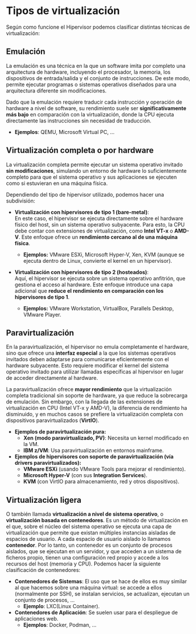 #  Tipos de virtualización

Según como funcione el Hipervisor podemos clasificar distintas técnicas de virtualización:

## Emulación

La emulación es una técnica en la que un software imita por completo una arquitectura de hardware, incluyendo el procesador, la memoria, los dispositivos de entrada/salida y el conjunto de instrucciones. De este modo, permite ejecutar programas o sistemas operativos diseñados para una arquitectura diferente sin modificaciones.  

Dado que la emulación requiere traducir cada instrucción y operación de hardware a nivel de software, su rendimiento suele ser **significativamente más bajo** en comparación con la virtualización, donde la CPU ejecuta directamente las instrucciones sin necesidad de traducción.  

* **Ejemplos**: QEMU, Microsoft Virtual PC, ...

## Virtualización completa o por hardware

La virtualización completa permite ejecutar un sistema operativo invitado **sin modificaciones**, simulando un entorno de hardware lo suficientemente completo para que el sistema operativo y sus aplicaciones se ejecuten como si estuvieran en una máquina física.  

Dependiendo del tipo de hipervisor utilizado, podemos hacer una subdivisión:  

* **Virtualización con hipervisores de tipo 1 (bare-metal)**:  
  En este caso, el hipervisor se ejecuta directamente sobre el hardware físico del host, sin un sistema operativo subyacente. Para esto, la CPU debe contar con extensiones de virtualización, como **Intel VT-x** o **AMD-V**. Este enfoque ofrece un **rendimiento cercano al de una máquina física**.  
  * **Ejemplos:** VMware ESXi, Microsoft Hyper-V, Xen, KVM (aunque se ejecuta dentro de Linux, convierte el kernel en un hipervisor).  

* **Virtualización con hipervisores de tipo 2 (hosteados)**:  
  Aquí, el hipervisor se ejecuta sobre un sistema operativo anfitrión, que gestiona el acceso al hardware. Este enfoque introduce una capa adicional que **reduce el rendimiento en comparación con los hipervisores de tipo 1**.  
  * **Ejemplos:** VMware Workstation, VirtualBox, Parallels Desktop, VMware Player.  


## Paravirtualización

En la paravirtualización, el hipervisor no emula completamente el hardware, sino que ofrece una **interfaz especial** a la que los sistemas operativos invitados deben adaptarse para comunicarse eficientemente con el hardware subyacente. Esto requiere modificar el kernel del sistema operativo invitado para utilizar llamadas específicas al hipervisor en lugar de acceder directamente al hardware.  

La paravirtualización ofrece **mayor rendimiento** que la virtualización completa tradicional sin soporte de hardware, ya que reduce la sobrecarga de emulación. Sin embargo, con la llegada de las extensiones de virtualización en CPU (Intel VT-x y AMD-V), la diferencia de rendimiento ha disminuido, y en muchos casos se prefiere la virtualización completa con dispositivos paravirtualizados (**VirtIO**).  

* **Ejemplos de paravirtualización pura:**  
    * **Xen (modo paravirtualizado, PV)**: Necesita un kernel modificado en la VM.  
    * **IBM z/VM**: Usa paravirtualización en entornos mainframe.  
* **Ejemplos de hipervisores con soporte de paravirtualización (vía drivers paravirtualizados):**  
    * **VMware ESXi** (usando VMware Tools para mejorar el rendimiento).  
    * **Microsoft Hyper-V** (con sus **Integration Services**).  
    * **KVM** (con VirtIO para almacenamiento, red y otros dispositivos).  

## Virtualización ligera

O también llamada **virtualización a nivel de sistema operativo**, o **virtualización basada en contenedores**. Es un método de virtualización en el que, sobre el núcleo del sistema operativo se ejecuta una capa de virtualización que permite que existan múltiples instancias aisladas de espacios de usuario. A cada espacio de usuario aislado lo llamamos **contenedor**. Por lo tanto, un contenedor es un conjunto de procesos aislados, que se ejecutan en un servidor, y que acceden a un sistema de ficheros propio, tienen una configuración red propio y accede a los recursos del host (memoria y CPU).
Podemos hacer la siguiente clasificación de contenedores:

* **Contenedores de Sistemas**: El uso que se hace de ellos es muy similar al que hacemos sobre una máquina virtual: se accede a ellos (normalmente por SSH), se instalan servicios, se actualizan, ejecutan un conjunto de procesos, ... 
    * **Ejemplo**: LXC(Linux Container).
* **Contenedores de Aplicación**: Se suelen usar para el despliegue de aplicaciones web. 
    * **Ejemplos**: Docker, Podman, ...



